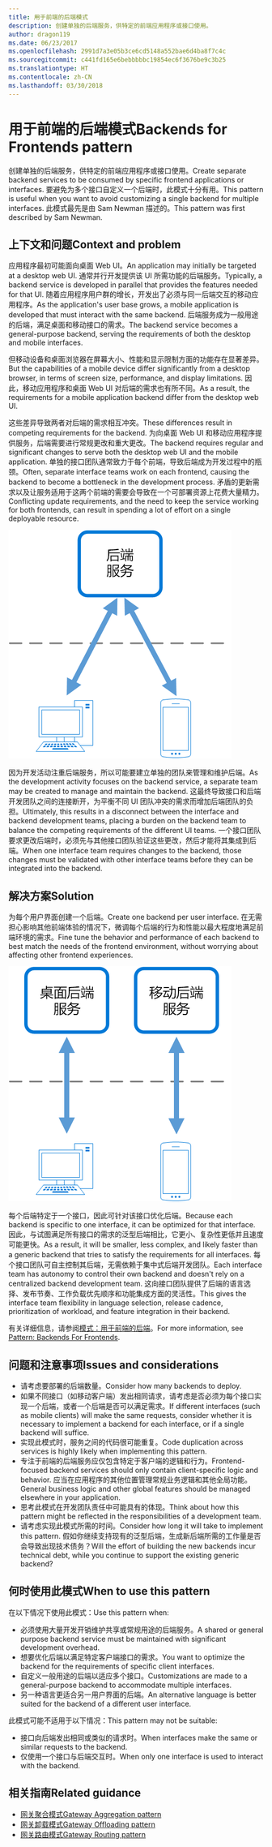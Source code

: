 ```yaml
---
title: 用于前端的后端模式
description: 创建单独的后端服务，供特定的前端应用程序或接口使用。
author: dragon119
ms.date: 06/23/2017
ms.openlocfilehash: 2991d7a3e05b3ce6cd5148a552bae6d4ba8f7c4c
ms.sourcegitcommit: c441fd165e6bebbbbbc19854ec6f3676be9c3b25
ms.translationtype: HT
ms.contentlocale: zh-CN
ms.lasthandoff: 03/30/2018
---
```

# <a name="backends-for-frontends-pattern"></a><span data-ttu-id="9b7f3-103">用于前端的后端模式</span><span class="sxs-lookup"><span data-stu-id="9b7f3-103">Backends for Frontends pattern</span></span>

<span data-ttu-id="9b7f3-104">创建单独的后端服务，供特定的前端应用程序或接口使用。</span><span class="sxs-lookup"><span data-stu-id="9b7f3-104">Create separate backend services to be consumed by specific frontend applications or interfaces.</span></span> <span data-ttu-id="9b7f3-105">要避免为多个接口自定义一个后端时，此模式十分有用。</span><span class="sxs-lookup"><span data-stu-id="9b7f3-105">This pattern is useful when you want to avoid customizing a single backend for multiple interfaces.</span></span> <span data-ttu-id="9b7f3-106">此模式最先是由 Sam Newman 描述的。</span><span class="sxs-lookup"><span data-stu-id="9b7f3-106">This pattern was first described by Sam Newman.</span></span>

## <a name="context-and-problem"></a><span data-ttu-id="9b7f3-107">上下文和问题</span><span class="sxs-lookup"><span data-stu-id="9b7f3-107">Context and problem</span></span>

<span data-ttu-id="9b7f3-108">应用程序最初可能面向桌面 Web UI。</span><span class="sxs-lookup"><span data-stu-id="9b7f3-108">An application may initially be targeted at a desktop web UI.</span></span> <span data-ttu-id="9b7f3-109">通常并行开发提供该 UI 所需功能的后端服务。</span><span class="sxs-lookup"><span data-stu-id="9b7f3-109">Typically, a backend service is developed in parallel that provides the features needed for that UI.</span></span> <span data-ttu-id="9b7f3-110">随着应用程序用户群的增长，开发出了必须与同一后端交互的移动应用程序。</span><span class="sxs-lookup"><span data-stu-id="9b7f3-110">As the application's user base grows, a mobile application is developed that must interact with the same backend.</span></span> <span data-ttu-id="9b7f3-111">后端服务成为一般用途的后端，满足桌面和移动接口的需求。</span><span class="sxs-lookup"><span data-stu-id="9b7f3-111">The backend service becomes a general-purpose backend, serving the requirements of both the desktop and mobile interfaces.</span></span>

<span data-ttu-id="9b7f3-112">但移动设备和桌面浏览器在屏幕大小、性能和显示限制方面的功能存在显著差异。</span><span class="sxs-lookup"><span data-stu-id="9b7f3-112">But the capabilities of a mobile device differ significantly from a desktop browser, in terms of screen size, performance, and display limitations.</span></span> <span data-ttu-id="9b7f3-113">因此，移动应用程序和桌面 Web UI 对后端的需求也有所不同。</span><span class="sxs-lookup"><span data-stu-id="9b7f3-113">As a result, the requirements for a mobile application backend differ from the desktop web UI.</span></span> 

<span data-ttu-id="9b7f3-114">这些差异导致两者对后端的需求相互冲突。</span><span class="sxs-lookup"><span data-stu-id="9b7f3-114">These differences result in competing requirements for the backend.</span></span> <span data-ttu-id="9b7f3-115">为向桌面 Web UI 和移动应用程序提供服务，后端需要进行常规更改和重大更改。</span><span class="sxs-lookup"><span data-stu-id="9b7f3-115">The backend requires regular and significant changes to serve both the desktop web UI and the mobile application.</span></span> <span data-ttu-id="9b7f3-116">单独的接口团队通常致力于每个前端，导致后端成为开发过程中的瓶颈。</span><span class="sxs-lookup"><span data-stu-id="9b7f3-116">Often, separate interface teams work on each frontend, causing the backend to become a bottleneck in the development process.</span></span> <span data-ttu-id="9b7f3-117">矛盾的更新需求以及让服务适用于这两个前端的需要会导致在一个可部署资源上花费大量精力。</span><span class="sxs-lookup"><span data-stu-id="9b7f3-117">Conflicting update requirements, and the need to keep the service working for both frontends, can result in spending a lot of effort on a single deployable resource.</span></span>

![](./_images/backend-for-frontend.png) 

<span data-ttu-id="9b7f3-118">因为开发活动注重后端服务，所以可能要建立单独的团队来管理和维护后端。</span><span class="sxs-lookup"><span data-stu-id="9b7f3-118">As the development activity focuses on the backend service, a separate team may be created to manage and maintain the backend.</span></span> <span data-ttu-id="9b7f3-119">这最终导致接口和后端开发团队之间的连接断开，为平衡不同 UI 团队冲突的需求而增加后端团队的负担。</span><span class="sxs-lookup"><span data-stu-id="9b7f3-119">Ultimately, this results in a disconnect between the interface and backend development teams, placing a burden on the backend team to balance the competing requirements of the different UI teams.</span></span> <span data-ttu-id="9b7f3-120">一个接口团队要求更改后端时，必须先与其他接口团队验证这些更改，然后才能将其集成到后端。</span><span class="sxs-lookup"><span data-stu-id="9b7f3-120">When one interface team requires changes to the backend, those changes must be validated with other interface teams before they can be integrated into the backend.</span></span> 

## <a name="solution"></a><span data-ttu-id="9b7f3-121">解决方案</span><span class="sxs-lookup"><span data-stu-id="9b7f3-121">Solution</span></span>

<span data-ttu-id="9b7f3-122">为每个用户界面创建一个后端。</span><span class="sxs-lookup"><span data-stu-id="9b7f3-122">Create one backend per user interface.</span></span> <span data-ttu-id="9b7f3-123">在无需担心影响其他前端体验的情况下，微调每个后端的行为和性能以最大程度地满足前端环境的需求。</span><span class="sxs-lookup"><span data-stu-id="9b7f3-123">Fine tune the behavior and performance of each backend to best match the needs of the frontend environment, without worrying about affecting other frontend experiences.</span></span>

![](./_images/backend-for-frontend-example.png) 

<span data-ttu-id="9b7f3-124">每个后端特定于一个接口，因此可针对该接口优化后端。</span><span class="sxs-lookup"><span data-stu-id="9b7f3-124">Because each backend is specific to one interface, it can be optimized for that interface.</span></span> <span data-ttu-id="9b7f3-125">因此，与试图满足所有接口的需求的泛型后端相比，它更小、复杂性更低并且速度可能更快。</span><span class="sxs-lookup"><span data-stu-id="9b7f3-125">As a result, it will be smaller, less complex, and likely faster than a generic backend that tries to satisfy the requirements for all interfaces.</span></span> <span data-ttu-id="9b7f3-126">每个接口团队可自主控制其后端，无需依赖于集中式后端开发团队。</span><span class="sxs-lookup"><span data-stu-id="9b7f3-126">Each interface team has autonomy to control their own backend and doesn't rely on a centralized backend development team.</span></span> <span data-ttu-id="9b7f3-127">这向接口团队提供了后端的语言选择、发布节奏、工作负载优先顺序和功能集成方面的灵活性。</span><span class="sxs-lookup"><span data-stu-id="9b7f3-127">This gives the interface team flexibility in language selection, release cadence, prioritization of workload, and feature integration in their backend.</span></span>

<span data-ttu-id="9b7f3-128">有关详细信息，请参阅[模式：用于前端的后端](http://samnewman.io/patterns/architectural/bff/)。</span><span class="sxs-lookup"><span data-stu-id="9b7f3-128">For more information, see [Pattern: Backends For Frontends](http://samnewman.io/patterns/architectural/bff/).</span></span>

## <a name="issues-and-considerations"></a><span data-ttu-id="9b7f3-129">问题和注意事项</span><span class="sxs-lookup"><span data-stu-id="9b7f3-129">Issues and considerations</span></span>

- <span data-ttu-id="9b7f3-130">请考虑要部署的后端数量。</span><span class="sxs-lookup"><span data-stu-id="9b7f3-130">Consider how many backends to deploy.</span></span>
- <span data-ttu-id="9b7f3-131">如果不同接口（如移动客户端）发出相同请求，请考虑是否必须为每个接口实现一个后端，或者一个后端是否可以满足需求。</span><span class="sxs-lookup"><span data-stu-id="9b7f3-131">If different interfaces (such as mobile clients) will make the same requests, consider whether it is necessary to implement a backend for each interface, or if a single backend will suffice.</span></span>
- <span data-ttu-id="9b7f3-132">实现此模式时，服务之间的代码很可能重复。</span><span class="sxs-lookup"><span data-stu-id="9b7f3-132">Code duplication across services is highly likely when implementing this pattern.</span></span>
- <span data-ttu-id="9b7f3-133">专注于前端的后端服务应仅包含特定于客户端的逻辑和行为。</span><span class="sxs-lookup"><span data-stu-id="9b7f3-133">Frontend-focused backend services should only contain client-specific logic and behavior.</span></span> <span data-ttu-id="9b7f3-134">应当在应用程序的其他位置管理常规业务逻辑和其他全局功能。</span><span class="sxs-lookup"><span data-stu-id="9b7f3-134">General business logic and other global features should be managed elsewhere in your application.</span></span>
- <span data-ttu-id="9b7f3-135">思考此模式在开发团队责任中可能具有的体现。</span><span class="sxs-lookup"><span data-stu-id="9b7f3-135">Think about how this pattern might be reflected in the responsibilities of a development team.</span></span>
- <span data-ttu-id="9b7f3-136">请考虑实现此模式所需的时间。</span><span class="sxs-lookup"><span data-stu-id="9b7f3-136">Consider how long it will take to implement this pattern.</span></span> <span data-ttu-id="9b7f3-137">假如你继续支持现有的泛型后端，生成新后端所需的工作量是否会导致出现技术债务？</span><span class="sxs-lookup"><span data-stu-id="9b7f3-137">Will the effort of building the new backends incur technical debt, while you continue to support the existing generic backend?</span></span>

## <a name="when-to-use-this-pattern"></a><span data-ttu-id="9b7f3-138">何时使用此模式</span><span class="sxs-lookup"><span data-stu-id="9b7f3-138">When to use this pattern</span></span>

<span data-ttu-id="9b7f3-139">在以下情况下使用此模式：</span><span class="sxs-lookup"><span data-stu-id="9b7f3-139">Use this pattern when:</span></span>

- <span data-ttu-id="9b7f3-140">必须使用大量开发开销维护共享或常规用途的后端服务。</span><span class="sxs-lookup"><span data-stu-id="9b7f3-140">A shared or general purpose backend service must be maintained with significant development overhead.</span></span>
- <span data-ttu-id="9b7f3-141">想要优化后端以满足特定客户端接口的需求。</span><span class="sxs-lookup"><span data-stu-id="9b7f3-141">You want to optimize the backend for the requirements of specific client interfaces.</span></span>
- <span data-ttu-id="9b7f3-142">自定义一般用途的后端以适应多个接口。</span><span class="sxs-lookup"><span data-stu-id="9b7f3-142">Customizations are made to a general-purpose backend to accommodate multiple interfaces.</span></span>
- <span data-ttu-id="9b7f3-143">另一种语言更适合另一用户界面的后端。</span><span class="sxs-lookup"><span data-stu-id="9b7f3-143">An alternative language is better suited for the backend of a different user interface.</span></span>

<span data-ttu-id="9b7f3-144">此模式可能不适用于以下情况：</span><span class="sxs-lookup"><span data-stu-id="9b7f3-144">This pattern may not be suitable:</span></span>

- <span data-ttu-id="9b7f3-145">接口向后端发出相同或类似的请求时。</span><span class="sxs-lookup"><span data-stu-id="9b7f3-145">When interfaces make the same or similar requests to the backend.</span></span>
- <span data-ttu-id="9b7f3-146">仅使用一个接口与后端交互时。</span><span class="sxs-lookup"><span data-stu-id="9b7f3-146">When only one interface is used to interact with the backend.</span></span>

## <a name="related-guidance"></a><span data-ttu-id="9b7f3-147">相关指南</span><span class="sxs-lookup"><span data-stu-id="9b7f3-147">Related guidance</span></span>

- [<span data-ttu-id="9b7f3-148">网关聚合模式</span><span class="sxs-lookup"><span data-stu-id="9b7f3-148">Gateway Aggregation pattern</span></span>](./gateway-aggregation.md)
- [<span data-ttu-id="9b7f3-149">网关卸载模式</span><span class="sxs-lookup"><span data-stu-id="9b7f3-149">Gateway Offloading pattern</span></span>](./gateway-offloading.md)
- [<span data-ttu-id="9b7f3-150">网关路由模式</span><span class="sxs-lookup"><span data-stu-id="9b7f3-150">Gateway Routing pattern</span></span>](./gateway-routing.md)



